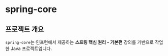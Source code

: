 # spring-core

## 프로젝트 개요

`spring-core`는 인프런에서 제공하는 **스프링 핵심 원리 - 기본편** 강의를 기반으로 작업한 Java 프로젝트입니다.


